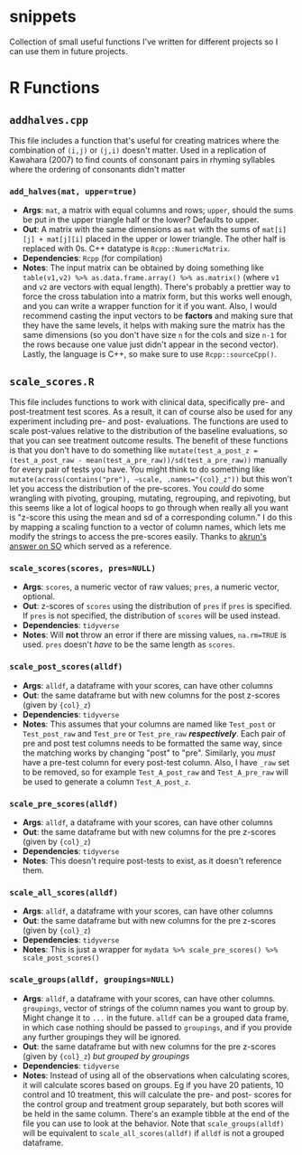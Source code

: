 # snippets
Collection of small useful functions I've written for different projects so I can use them in future projects.

# R Functions

## `addhalves.cpp`
This file includes a function that's useful for creating matrices where the combination of `(i,j)` or `(j,i)` doesn't matter. Used in a replication of Kawahara (2007) to find counts of consonant pairs in rhyming syllables where the ordering of consonants didn't matter

### `add_halves(mat, upper=true)`
  - **Args**: `mat`, a matrix with equal columns and rows; `upper`, should the sums be put in the upper triangle half or the lower? Defaults to upper.
  - **Out**: A matrix with the same dimensions as `mat` with the sums of `mat[i][j] + mat[j][i]` placed in the upper or lower triangle. The other half is replaced with 0s. C++ datatype is `Rcpp::NumericMatrix`.
  - **Dependencies**: `Rcpp` (for compilation)
  - **Notes**: The input matrix can be obtained by doing something like `table(v1,v2) %>% as.data.frame.array() %>% as.matrix()` (where `v1` and `v2` are vectors with equal length). There's probably a prettier way to force the cross tabulation into a matrix form, but this works well enough, and you can write a wrapper function for it if you want. Also, I would recommend casting the input vectors to be **factors** and making sure that they have the same levels, it helps with making sure the matrix has the same dimensions (so you don't have size `n` for the cols and size `n-1` for the rows because one value just didn't appear in the second vector). Lastly, the language is C++, so make sure to use `Rcpp::sourceCpp()`.

## `scale_scores.R`
This file includes functions to work with clinical data, specifically pre- and post-treatment test scores. As a result, it can of course also be used for any experiment including pre- and post- evaluations. The functions are used to scale post-values relative to the distribution of the baseline evaluations, so that you can see treatment outcome results. The benefit of these functions is that you don't have to do something like `mutate(test_a_post_z = (test_a_post_raw - mean(test_a_pre_raw))/sd(test_a_pre_raw))` manually for every pair of tests you have. You might think to do something like `mutate(across(contains("pre"), ~scale, .names="{col}_z"))` but this won't let you access the distribution of the pre-scores. You *could* do some wrangling with pivoting, grouping, mutating, regrouping, and repivoting, but this seems like a lot of logical hoops to go through when really all you want is "z-score this using the mean and sd of a corresponding column." I do this by mapping a scaling function to a vector of column names, which lets me modify the strings to access the pre-scores easily. Thanks to [akrun's answer on SO](https://stackoverflow.com/questions/49816669/how-to-use-map-from-purrr-with-dplyrmutate-to-create-multiple-new-columns-base) which served as a reference.
### `scale_scores(scores, pres=NULL)`
  - **Args**: `scores`, a numeric vector of raw values; `pres`, a numeric vector, optional.
  - **Out**: z-scores of `scores` using the distribution of `pres` if `pres` is specified. If `pres` is not specified, the distribution of `scores` will be used instead.
  - **Dependencies**: `tidyverse`
  - **Notes**: Will **not** throw an error if there are missing values, `na.rm=TRUE` is used. `pres` doesn't *have* to be the same length as `scores`.

### `scale_post_scores(alldf)`
  - **Args**: `alldf`, a dataframe with your scores, can have other columns
  - **Out**: the same dataframe but with new columns for the post z-scores (given by `{col}_z`)
  - **Dependencies**: `tidyverse`
  - **Notes**: This assumes that your columns are named like `Test_post` or `Test_post_raw` and `Test_pre` or `Test_pre_raw` ***respectively***. Each pair of pre and post test columns needs to be formatted the same way, since the matching works by changing "post" to "pre". Similarly, you *must* have a pre-test column for every post-test column. Also, I have `_raw` set to be removed, so for example `Test_A_post_raw` and `Test_A_pre_raw` will be used to generate a column `Test_A_post_z`.
  
### `scale_pre_scores(alldf)`
  - **Args**: `alldf`, a dataframe with your scores, can have other columns
  - **Out**: the same dataframe but with new columns for the pre z-scores (given by `{col}_z`)
  - **Dependencies**: `tidyverse`
  - **Notes**: This doesn't require post-tests to exist, as it doesn't reference them.

### `scale_all_scores(alldf)`
  - **Args**: `alldf`, a dataframe with your scores, can have other columns
  - **Out**: the same dataframe but with new columns for the pre z-scores (given by `{col}_z`)
  - **Dependencies**: `tidyverse`
  - **Notes**: This is just a wrapper for `mydata %>% scale_pre_scores() %>% scale_post_scores()`
    
### `scale_groups(alldf, groupings=NULL)`
  - **Args**: `alldf`, a dataframe with your scores, can have other columns. `groupings`, vector of strings of the column names you want to group by. Might change it to `...` in the future. `alldf` can be a grouped data frame, in which case nothing should be passed to `groupings`, and if you provide any further groupings they will be ignored.
  - **Out**: the same dataframe but with new columns for the pre z-scores (given by `{col}_z`) *but grouped by groupings*
  - **Dependencies**: `tidyverse`
  - **Notes**: Instead of using all of the observations when calculating scores, it will calculate scores based on groups. Eg if you have 20 patients, 10 control and 10 treatment, this will calculate the pre- and post- scores for the control group and treatment group separately, but both scores will be held in the same column. There's an example tibble at the end of the file you can use to look at the behavior. Note that `scale_groups(alldf)` will be equivalent to `scale_all_scores(alldf)` if `alldf` is not a grouped dataframe.
